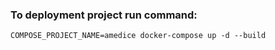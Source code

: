 ### To deployment project run command:

```shell
COMPOSE_PROJECT_NAME=amedice docker-compose up -d --build
```